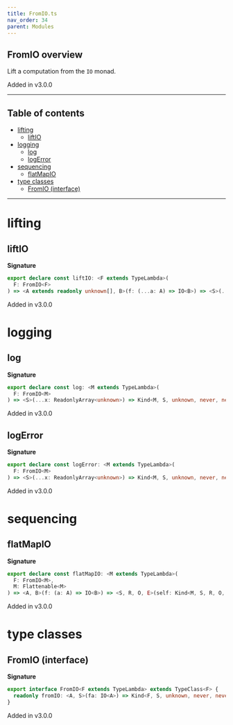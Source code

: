 ```yaml
---
title: FromIO.ts
nav_order: 34
parent: Modules
---
```


## FromIO overview

Lift a computation from the `IO` monad.

Added in v3.0.0

---

<h2 class="text-delta">Table of contents</h2>

- [lifting](#lifting)
  - [liftIO](#liftio)
- [logging](#logging)
  - [log](#log)
  - [logError](#logerror)
- [sequencing](#sequencing)
  - [flatMapIO](#flatmapio)
- [type classes](#type-classes)
  - [FromIO (interface)](#fromio-interface)

---

# lifting

## liftIO

**Signature**

```ts
export declare const liftIO: <F extends TypeLambda>(
  F: FromIO<F>
) => <A extends readonly unknown[], B>(f: (...a: A) => IO<B>) => <S>(...a: A) => Kind<F, S, unknown, never, never, B>
```

Added in v3.0.0

# logging

## log

**Signature**

```ts
export declare const log: <M extends TypeLambda>(
  F: FromIO<M>
) => <S>(...x: ReadonlyArray<unknown>) => Kind<M, S, unknown, never, never, void>
```

Added in v3.0.0

## logError

**Signature**

```ts
export declare const logError: <M extends TypeLambda>(
  F: FromIO<M>
) => <S>(...x: ReadonlyArray<unknown>) => Kind<M, S, unknown, never, never, void>
```

Added in v3.0.0

# sequencing

## flatMapIO

**Signature**

```ts
export declare const flatMapIO: <M extends TypeLambda>(
  F: FromIO<M>,
  M: Flattenable<M>
) => <A, B>(f: (a: A) => IO<B>) => <S, R, O, E>(self: Kind<M, S, R, O, E, A>) => Kind<M, S, R, O, E, B>
```

Added in v3.0.0

# type classes

## FromIO (interface)

**Signature**

```ts
export interface FromIO<F extends TypeLambda> extends TypeClass<F> {
  readonly fromIO: <A, S>(fa: IO<A>) => Kind<F, S, unknown, never, never, A>
}
```

Added in v3.0.0
